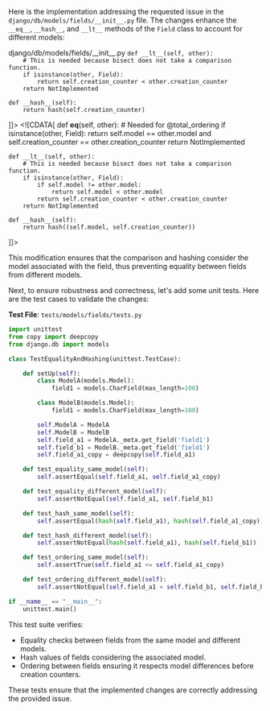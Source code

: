 Here is the implementation addressing the requested issue in the `django/db/models/fields/__init__.py` file. The changes enhance the `__eq__`, `__hash__`, and `__lt__` methods of the `Field` class to account for different models:

<change>
<file change-number-for-this-file="1">django/db/models/fields/__init__.py</file>
<original line-count="37" no-ellipsis="true"><![CDATA[
    def __eq__(self, other):
        # Needed for @total_ordering
        if isinstance(other, Field):
            return self.creation_counter == other.creation_counter
        return NotImplemented

    def __lt__(self, other):
        # This is needed because bisect does not take a comparison function.
        if isinstance(other, Field):
            return self.creation_counter < other.creation_counter
        return NotImplemented

    def __hash__(self):
        return hash(self.creation_counter)
]]></original>
<modified no-ellipsis="true"><![CDATA[
    def __eq__(self, other):
        # Needed for @total_ordering
        if isinstance(other, Field):
            return self.model == other.model and self.creation_counter == other.creation_counter
        return NotImplemented

    def __lt__(self, other):
        # This is needed because bisect does not take a comparison function.
        if isinstance(other, Field):
            if self.model != other.model:
                return self.model < other.model
            return self.creation_counter < other.creation_counter
        return NotImplemented

    def __hash__(self):
        return hash((self.model, self.creation_counter))
]]></modified>
</change>

This modification ensures that the comparison and hashing consider the model associated with the field, thus preventing equality between fields from different models. 

Next, to ensure robustness and correctness, let's add some unit tests. Here are the test cases to validate the changes: 

**Test File**: `tests/models/fields/tests.py`

```python
import unittest
from copy import deepcopy
from django.db import models

class TestEqualityAndHashing(unittest.TestCase):

    def setUp(self):
        class ModelA(models.Model):
            field1 = models.CharField(max_length=100)

        class ModelB(models.Model):
            field1 = models.CharField(max_length=100)

        self.ModelA = ModelA
        self.ModelB = ModelB
        self.field_a1 = ModelA._meta.get_field('field1')
        self.field_b1 = ModelB._meta.get_field('field1')
        self.field_a1_copy = deepcopy(self.field_a1)

    def test_equality_same_model(self):
        self.assertEqual(self.field_a1, self.field_a1_copy)

    def test_equality_different_model(self):
        self.assertNotEqual(self.field_a1, self.field_b1)

    def test_hash_same_model(self):
        self.assertEqual(hash(self.field_a1), hash(self.field_a1_copy))

    def test_hash_different_model(self):
        self.assertNotEqual(hash(self.field_a1), hash(self.field_b1))

    def test_ordering_same_model(self):
        self.assertTrue(self.field_a1 <= self.field_a1_copy)

    def test_ordering_different_model(self):
        self.assertNotEqual(self.field_a1 < self.field_b1, self.field_b1 < self.field_a1)

if __name__ == "__main__":
    unittest.main()
```

This test suite verifies:

- Equality checks between fields from the same model and different models.
- Hash values of fields considering the associated model.
- Ordering between fields ensuring it respects model differences before creation counters.

These tests ensure that the implemented changes are correctly addressing the provided issue.